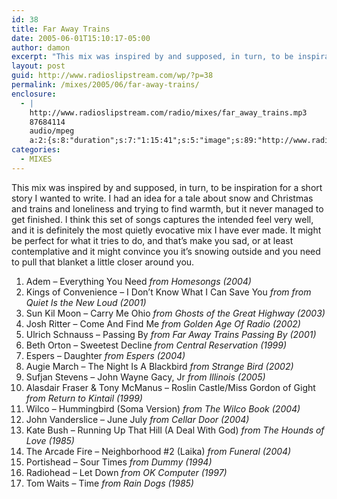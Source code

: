 ```yaml
---
id: 38
title: Far Away Trains
date: 2005-06-01T15:10:17-05:00
author: damon
excerpt: "This mix was inspired by and supposed, in turn, to be inspiration for a short story I wanted to write. I had an idea for a tale about snow and Christmas and trains and loneliness and trying to find warmth, but it never managed to get finished. I think this set of songs captures the intended feel very well, and it is definitely the most quietly evocative mix I have ever made. It might be perfect for what it tries to do, and that's make you sad, or at least contemplative and it might convince you it's snowing outside and you need to pull that blanket a little closer around you."
layout: post
guid: http://www.radioslipstream.com/wp/?p=38
permalink: /mixes/2005/06/far-away-trains/
enclosure:
  - |
    http://www.radioslipstream.com/radio/mixes/far_away_trains.mp3
    87684114
    audio/mpeg
    a:2:{s:8:"duration";s:7:"1:15:41";s:5:"image";s:89:"http://www.radioslipstream.com/wp/wp-content/plugins/podpress//images/vpreview_center.png";}
categories:
  - MIXES
---
```

This mix was inspired by and supposed, in turn, to be inspiration for a short story I wanted to write. I had an idea for a tale about snow and Christmas and trains and loneliness and trying to find warmth, but it never managed to get finished. I think this set of songs captures the intended feel very well, and it is definitely the most quietly evocative mix I have ever made. It might be perfect for what it tries to do, and that’s make you sad, or at least contemplative and it might convince you it’s snowing outside and you need to pull that blanket a little closer around you.

1. Adem – Everything You Need _from Homesongs (2004)_  
2. Kings of Convenience – I Don’t Know What I Can Save You _from from Quiet Is the New Loud (2001)_  
3. Sun Kil Moon – Carry Me Ohio _from Ghosts of the Great Highway (2003)_  
4. Josh Ritter – Come And Find Me _from Golden Age Of Radio (2002)_  
5. Ulrich Schnauss – Passing By _from Far Away Trains Passing By (2001)_  
6. Beth Orton – Sweetest Decline _from Central Reservation (1999)_  
7. Espers – Daughter _from Espers (2004)_  
8. Augie March – The Night Is A Blackbird _from Strange Bird (2002)_  
9. Sufjan Stevens – John Wayne Gacy, Jr _from Illinois (2005)_  
10. Alasdair Fraser & Tony McManus – Roslin Castle/Miss Gordon of Gight _from Return to Kintail (1999)_  
11. Wilco – Hummingbird (Soma Version) _from The Wilco Book (2004)_  
12. John Vanderslice – June July _from Cellar Door (2004)_  
13. Kate Bush – Running Up That Hill (A Deal With God) _from The Hounds of Love (1985)_  
14. The Arcade Fire – Neighborhood #2 (Laika) _from Funeral (2004)_  
15. Portishead – Sour Times _from Dummy (1994)_  
16. Radiohead – Let Down _from OK Computer (1997)_  
17. Tom Waits – Time _from Rain Dogs (1985)_